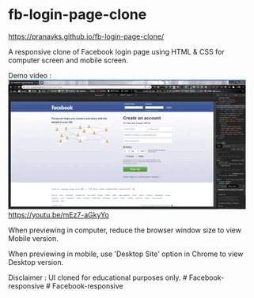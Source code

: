 # fb-login-page-clone

https://pranavks.github.io/fb-login-page-clone/

A responsive clone of Facebook login page using HTML & CSS for computer screen and mobile screen.

Demo video :  
![](demo.gif)  
https://youtu.be/mEz7-aGkyYo

When previewing in computer, reduce the browser window size to view Mobile version.

When previewing in mobile, use 'Desktop Site' option in Chrome to view Desktop version.

Disclaimer : UI cloned for educational purposes only.
#   F a c e b o o k - r e s p o n s i v e 
 
 #   F a c e b o o k - r e s p o n s i v e 
 
 